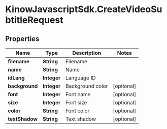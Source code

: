 # KinowJavascriptSdk.CreateVideoSubtitleRequest

## Properties
Name | Type | Description | Notes
------------ | ------------- | ------------- | -------------
**filename** | **String** | Filename | 
**name** | **String** | Name | 
**idLang** | **Integer** | Language ID | 
**background** | **Integer** | Background color | [optional] 
**font** | **Integer** | Font name | [optional] 
**size** | **Integer** | Font size | [optional] 
**color** | **String** | Font color | [optional] 
**textShadow** | **String** | Text shadow | [optional] 


